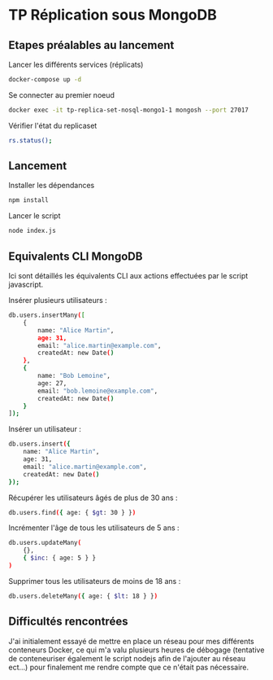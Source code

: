 # TP Réplication sous MongoDB

## Etapes préalables au lancement

Lancer les différents services (réplicats)

```bash
docker-compose up -d
```

Se connecter au premier noeud

```bash
docker exec -it tp-replica-set-nosql-mongo1-1 mongosh --port 27017
```

Vérifier l'état du replicaset

```bash
rs.status();
```

## Lancement

Installer les dépendances

```bash
npm install
```

Lancer le script

```bash
node index.js
```

## Equivalents CLI MongoDB

Ici sont détaillés les équivalents CLI aux actions effectuées par le script javascript.

Insérer plusieurs utilisateurs :

```bash
db.users.insertMany([
    {
        name: "Alice Martin",
        age: 31,
        email: "alice.martin@example.com",
        createdAt: new Date()
    },
    {
        name: "Bob Lemoine",
        age: 27,
        email: "bob.lemoine@example.com",
        createdAt: new Date()
    }
]);
```

Insérer un utilisateur :

```bash
db.users.insert({
    name: "Alice Martin",
    age: 31,
    email: "alice.martin@example.com",
    createdAt: new Date()
});
```

Récupérer les utilisateurs âgés de plus de 30 ans :

```bash
db.users.find({ age: { $gt: 30 } })
```

Incrémenter l'âge de tous les utilisateurs de 5 ans :

```bash
db.users.updateMany(
    {},
    { $inc: { age: 5 } }
)
```

Supprimer tous les utilisateurs de moins de 18 ans :

```bash
db.users.deleteMany({ age: { $lt: 18 } })
```

## Difficultés rencontrées

J'ai initialement essayé de mettre en place un réseau pour mes différents conteneurs Docker, ce qui m'a valu plusieurs heures de débogage (tentative de conteneuriser également le script nodejs afin de l'ajouter au réseau ect...) pour finalement me rendre compte que ce n'était pas nécessaire.
